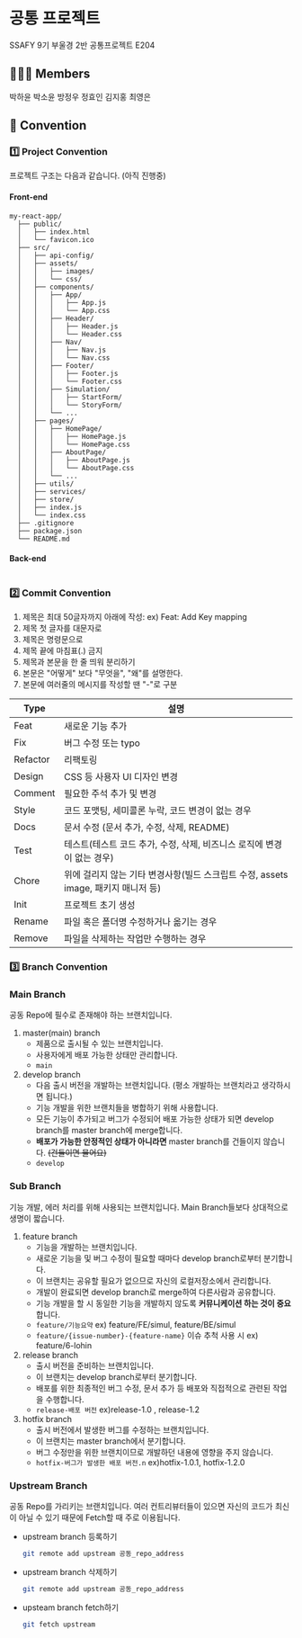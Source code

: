 # 공통 프로젝트

SSAFY 9기 부울경 2반 공통프로젝트 E204

## 🙋🏻‍♂️ Members

박하윤
박소윤
방정우
정효인
김지홍
최영은

## 📌 Convention


###  1️⃣ Project Convention

프로젝트 구조는 다음과 같습니다. (아직 진행중)

#### Front-end
```
my-react-app/
  ├── public/
  │   ├── index.html
  │   └── favicon.ico
  ├── src/
  │   ├── api-config/
  │   ├── assets/
  │   │   ├── images/
  │   │   └── css/
  │   ├── components/
  │   │   ├── App/
  │   │   │   ├── App.js
  │   │   │   └── App.css
  │   │   ├── Header/
  │   │   │   ├── Header.js
  │   │   │   └── Header.css
  │   │   ├── Nav/
  │   │   │   ├── Nav.js
  │   │   │   └── Nav.css
  │   │   ├── Footer/
  │   │   │   ├── Footer.js
  │   │   │   └── Footer.css
  │   │   ├── Simulation/
  │   │   │   ├── StartForm/
  │   │   │   └── StoryForm/
  │   │   └── ...
  │   ├── pages/
  │   │   ├── HomePage/
  │   │   │   ├── HomePage.js
  │   │   │   └── HomePage.css
  │   │   ├── AboutPage/
  │   │   │   ├── AboutPage.js
  │   │   │   └── AboutPage.css
  │   │   └── ...
  │   ├── utils/
  │   ├── services/
  │   ├── store/
  │   ├── index.js
  │   └── index.css
  ├── .gitignore
  ├── package.json
  └── README.md
```

#### Back-end
```
```

### 2️⃣ Commit Convention

1. 제목은 최대 50글자까지 아래에 작성: ex) Feat: Add Key mapping
2. 제목 첫 글자를 대문자로  
3. 제목은 명령문으로  
4. 제목 끝에 마침표(.) 금지  
5. 제목과 본문을 한 줄 띄워 분리하기  
6. 본문은 "어떻게" 보다 "무엇을", "왜"를 설명한다.  
7. 본문에 여러줄의 메시지를 작성할 땐 "-"로 구분  

|Type|설명|
| -- | -- |
|Feat|새로운 기능 추가|
|Fix|버그 수정 또는 typo|
|Refactor|리팩토링|
|Design|CSS 등 사용자 UI 디자인 변경|
|Comment|필요한 주석 추가 및 변경|
|Style|코드 포맷팅, 세미콜론 누락, 코드 변경이 없는 경우|
|Docs|문서 수정 (문서 추가, 수정, 삭제, README)|
|Test|테스트(테스트 코드 추가, 수정, 삭제, 비즈니스 로직에 변경이 없는 경우)|
|Chore|위에 걸리지 않는 기타 변경사항(빌드 스크립트 수정, assets image, 패키지 매니저 등)|
|Init|프로젝트 초기 생성|
|Rename|파일 혹은 폴더명 수정하거나 옮기는 경우|
|Remove|파일을 삭제하는 작업만 수행하는 경우|

### 3️⃣ Branch Convention

### Main Branch

공동 Repo에 필수로 존재해야 하는 브랜치입니다.

1. master(main) branch
    - 제품으로 출시될 수 있는 브랜치입니다.
    - 사용자에게 배포 가능한 상태만 관리합니다.
    - `main`
2. develop branch
    - 다음 출시 버전을 개발하는 브랜치입니다. (평소 개발하는 브랜치라고 생각하시면 됩니다.)
    - 기능 개발을 위한 브랜치들을 병합하기 위해 사용합니다.
    - 모든 기능이 추가되고 버그가 수정되어 배포 가능한 상태가 되면 develop branch를 master branch에 merge합니다.
    - **배포가 가능한 안정적인 상태가 아니라면** master branch를  건들이지 않습니다. ~~(건들이면 물어요)~~
    - `develop`

### Sub Branch

기능 개발, 에러 처리를 위해 사용되는 브랜치입니다. Main Branch들보다 상대적으로 생명이 짧습니다.

1. feature branch
    - 기능을 개발하는 브랜치입니다.
    - 새로운 기능을 및 버그 수정이 필요할 때마다 develop branch로부터 분기합니다.
    - 이 브랜치는 공유할 필요가 없으므로 자신의 로컬저장소에서 관리합니다.
    - 개발이 완료되면 develop branch로 merge하여 다른사람과 공유합니다.
    - 기능 개발을 할 시 동일한 기능을 개발하지 않도록 **커뮤니케이션 하는 것이 중요**합니다.
    - `feature/기능요약` ex) feature/FE/simul, feature/BE/simul
    - `feature/{issue-number}-{feature-name}` 이슈 추척 사용 시 ex) feature/6-lohin
2. release branch
    - 출시 버전을 준비하는 브랜치입니다.
    - 이 브랜치는 develop branch로부터 분기합니다.
    - 배포를 위한 최종적인 버그 수정, 문서 추가 등 배포와 직접적으로 관련된 작업을 수행합니다.
    - `release-배포 버전` ex)release-1.0 , release-1.2
3. hotfix branch
    - 출시 버전에서 발생한 버그를 수정하는 브랜치입니다.
    - 이 브랜치는 master branch에서 분기합니다.
    - 버그 수정만을 위한 브랜치이므로 개발하던 내용에 영향을 주지 않습니다.
    - `hotfix-버그가 발생한 배포 버전.n`  ex)hotfix-1.0.1, hotfix-1.2.0

### Upstream Branch

공동 Repo를 가리키는 브랜치입니다. 여러 컨트리뷰터들이 있으면 자신의 코드가 최신이 아닐 수 있기 때문에 Fetch할 때 주로 이용됩니다.

- upstream branch 등록하기
    
    ```bash
    git remote add upstream 공동_repo_address
    ```
    
- upstream branch 삭제하기
    
    ```bash
    git remote add upstream 공동_repo_address
    ```
    
- upsteam branch fetch하기
    
    ```bash
    git fetch upstream
    ```
  